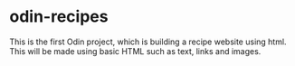 # odin-recipes
This is the first Odin project, which is building a recipe website using html. This
will be made using basic HTML such as text, links and images.